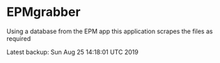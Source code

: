# EPMgrabber
Using a database from the EPM app this application scrapes the files as required


Latest backup: Sun Aug 25 14:18:01 UTC 2019
